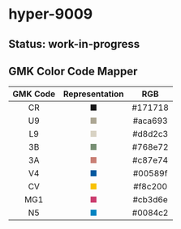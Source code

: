 # hyper-9009

## Status: work-in-progress

## GMK Color Code Mapper
|GMK Code|Representation|RGB|
|:-:|:-:|:-:|
|CR|<span style="color: #171718">■</span>|#171718|
|U9|<span style="color: #aca693">■</span>|#aca693|
|L9|<span style="color: #d8d2c3">■</span>|#d8d2c3|
|3B|<span style="color: #768e72">■</span>|#768e72|
|3A|<span style="color: #c87e74">■</span>|#c87e74|
|V4|<span style="color: #00589f">■</span>|#00589f|
|CV|<span style="color: #f8c200">■</span>|#f8c200|
|MG1|<span style="color: #cb3d6e">■</span>|#cb3d6e|
|N5|<span style="color: #0084c2">■</span>|#0084c2|